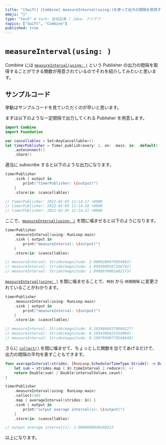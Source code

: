 ```yaml
---
title: "[Swift] [Combine] measureInterval(using:)を使って出力の間隔を取得する"
emoji: "🌾"
type: "tech" # tech: 技術記事 / idea: アイデア
topics: ["Swift", "Combine"]
published: true
---
```


# `measureInterval(using: ) `

Combine には [`measureInterval(using: )`](https://developer.apple.com/documentation/combine/fail/measureinterval(using:options:)) という Publisher の出力の間隔を取得することができる関数が用意されているのでそれを紹介してみたいと思います。

## サンプルコード

挙動はサンプルコードを見ていただくのが早いと思います。

まずは以下のような一定間隔で出力してくれる Publisher を用意します。

```swift
import Combine
import Foundation

var cancellables = Set<AnyCancellable>()
let timerPublisher = Timer.publish(every: 2, on: .main, in: .default)
    .autoconnect()
    .share()
```

適当に subscribe すると以下のような出力になります。

```swift
timerPublisher
    .sink { output in
        print("timerPublisher: \(output)")
    }
    .store(in: &cancellables)

// timerPublisher: 2022-02-05 11:14:17 +0000
// timerPublisher: 2022-02-05 11:14:19 +0000
// timerPublisher: 2022-02-05 11:14:21 +0000
```

ここで、[`measureInterval(using: )`](https://developer.apple.com/documentation/combine/fail/measureinterval(using:options:)) を間に噛ませると以下のようになります。

```swift
timerPublisher
    .measureInterval(using: RunLoop.main)
    .sink { output in
        print("measureInterval: \(output)")
    }
    .store(in: &cancellables)

// measureInterval: Stride(magnitude: 2.0009289979934692)
// measureInterval: Stride(magnitude: 1.9993009567260742)
// measureInterval: Stride(magnitude: 1.9998070001602173)
```

[`measureInterval(using: )`](https://developer.apple.com/documentation/combine/fail/measureinterval(using:options:)) を間に噛ませることで、`時刻` から `時間間隔` に変更されていることがわかります。


```swift
timerPublisher
    .measureInterval(using: RunLoop.main)
    .sink { output in
        print("measureInterval: \(output)")
    }
    .store(in: &cancellables)

// measureInterval: Stride(magnitude: 0.20106804370880127)
// measureInterval: Stride(magnitude: 0.1994309425354004)
// measureInterval: Stride(magnitude: 0.19979500770568848)

```

さらに [`collect()`](https://developer.apple.com/documentation/combine/fail/collect(_:)) を間に噛ませて、ちょっとした関数を当ててあげるだけで、出力の間隔の平均を表すこともできます。

```swift
func averageInterval(strides: [RunLoop.SchedulerTimeType.Stride]) -> Double {
    let sum = strides.map { $0.timeInterval }.reduce(0, +)
    return Double(sum) / Double(intervalValues.count)
}

timerPublisher
    .measureInterval(using: RunLoop.main)
    .collect(10)
    .map { averageInterval(strides: $0) }
    .sink { output in
        print("output average interval(s): \(output)")
    }
    .store(in: &cancellables)

// output average interval(s): 2.0000609040260313
```

以上になります。